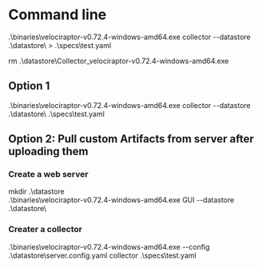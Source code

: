 
# Command line
.\binaries\velociraptor-v0.72.4-windows-amd64.exe collector --datastore .\datastore\ > .\specs\test.yaml

rm .\datastore\Collector_velociraptor-v0.72.4-windows-amd64.exe
## Option 1
.\binaries\velociraptor-v0.72.4-windows-amd64.exe collector --datastore .\datastore\ .\specs\test.yaml
## Option 2: Pull custom Artifacts from server after uploading them
### Create a web server
mkdir .\datastore\
.\binaries\velociraptor-v0.72.4-windows-amd64.exe GUI --datastore .\datastore\
### Creater a collector
.\binaries\velociraptor-v0.72.4-windows-amd64.exe --config .\datastore\server.config.yaml collector .\specs\test.yaml


